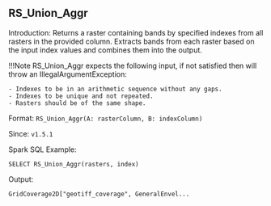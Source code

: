 ## RS_Union_Aggr

Introduction: Returns a raster containing bands by specified indexes from all rasters in the provided column. Extracts bands from each raster based on the input index values and combines them into the output.

!!!Note
    RS_Union_Aggr expects the following input, if not satisfied then will throw an IllegalArgumentException:
    
    - Indexes to be in an arithmetic sequence without any gaps.
    - Indexes to be unique and not repeated.
    - Rasters should be of the same shape.

Format: `RS_Union_Aggr(A: rasterColumn, B: indexColumn)`

Since: `v1.5.1`

Spark SQL Example:

```
SELECT RS_Union_Aggr(rasters, index)
```

Output:

```
GridCoverage2D["geotiff_coverage", GeneralEnvel...
```